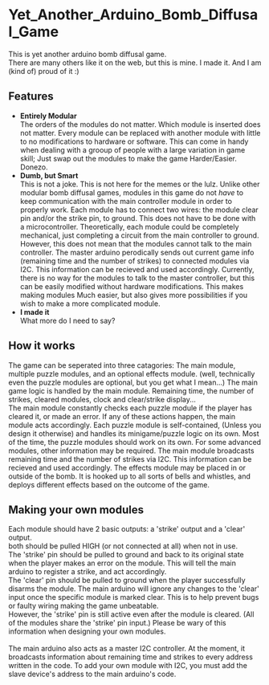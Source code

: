# Yet_Another_Arduino_Bomb_Diffusal_Game
This is yet another arduino bomb diffusal game.</br>
There are many others like it on the web, but this is mine. I made it. And I am (kind of) proud of it :) </br>

## Features
- **Entirely Modular**</br>
  The orders of the modules do not matter. Which module is inserted does not matter. Every module can be replaced with another module with little to no modifications to hardware or software. This can come in handy when dealing with a grooup of people with a large variation in game skill; Just swap out the modules to make the game Harder/Easier. Donezo.
- **Dumb, but Smart**</br>
This is not a joke. This is not here for the memes or the lulz. Unlike other modular bomb diffusal games, modules in this game do not *have* to keep communication with the main controller module in order to properly work. Each module has to connect two wires: the module clear pin and/or the strike pin, to ground. This does not have to be done with a microcontroller. Theoretically, each module could be completely mechanical, just completing a circuit from the main controller to ground. However, this does not mean that the modules cannot talk to the main controller. The master arduino perodically sends out current game info (remaining time and the number of strikes) to connected modules via I2C. This information can be recieved and used accordingly. Currently, there is no way for the modules to talk to the master controller, but this can be easily modified without hardware modifications. This makes making modules Much easier, but also gives more possibilities if you wish to make a more complicated module. 
- **I made it**</br>
What more do I need to say?

## How it works
The game can be seperated into three catagories: The main module, multiple puzzle modules, and an optional effects module. (well, technically even the puzzle modules are optional, but you get what I mean...)
The main game logic is handled by the main module. Remaining time, the number of strikes, cleared modules, clock and clear/strike display...</br>
The main module constantly checks each puzzle module if the player has cleared it, or made an error. If any of these actions happen, the main module acts accordingly.
Each puzzle module is self-contained, (Unless you design it otherwise) and handles its minigame/puzzle logic on its own. Most of the time, the puzzle modules should work on its own.
For some advanced modules, other information may be required. The main module broadcasts remaining time and the number of strikes via I2C. This information can be recieved and used accordingly.
The effects module may be placed in or outside of the bomb. It is hooked up to all sorts of bells and whistles, and deploys different effects based on the outcome of the game. 

## Making your own modules
Each module should have 2 basic outputs: a 'strike' output and a 'clear' output.</br>
both should be pulled HIGH (or not connected at all) when not in use.</br>
The 'strike' pin should be pulled to ground and back to its original state when the player makes an error on the module. This will tell the main arduino to register a strike, and act accordingly. </br>
The 'clear' pin should be pulled to ground when the player successfully disarms the module. The main arduino will ignore any changes to the 'clear' input once the specific module is marked clear. This is to help prevent bugs or faulty wiring making the game unbeatable.</br> 
However, the 'strike' pin is still active even after the module is cleared. (All of the modules share the 'strike' pin input.) Please be wary of this information when designing your own modules.</br></br>
The main arduino also acts as a master I2C controller. At the moment, it broadcasts information about remaining time and strikes to every address written in the code. To add your own module with I2C, you must add the slave device's address to the main arduino's code.
